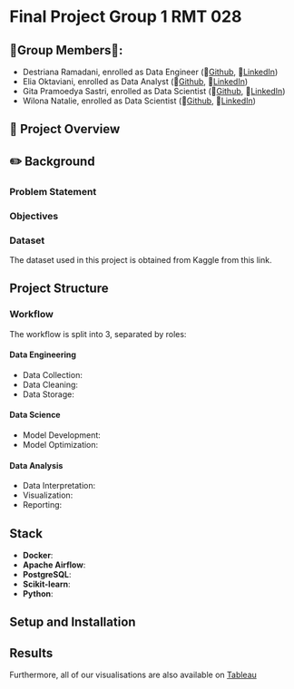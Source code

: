 # Final Project Group 1 RMT 028

## 🚨Group Members🚨:
- Destriana Ramadani, enrolled as Data Engineer (📝[Github](), 📧[LinkedIn](https://www.linkedin.com/in/destriana-ramadani-6425aa284/))
- Elia Oktaviani, enrolled as Data Analyst (📝[Github](https://github.com/eliaoktavn), 📧[LinkedIn](https://www.linkedin.com/in/elia-oktaviani/))
- Gita Pramoedya Sastri, enrolled as Data Scientist (📝[Github](https://github.com/gitasastri), 📧[LinkedIn](https://www.linkedin.com/in/gita-pramoedya-sastri/))
- Wilona Natalie, enrolled as Data Scientist (📝[Github](), 📧[LinkedIn](https://www.linkedin.com/in/wilonatalie/))

## 📢 Project Overview


## ✏️ Background
### Problem Statement

### Objectives

### Dataset
The dataset used in this project is obtained from Kaggle from this link.

## Project Structure
### Workflow
The workflow is split into 3, separated by roles:

#### Data Engineering
- Data Collection: 
- Data Cleaning: 
- Data Storage: 
#### Data Science
- Model Development:
- Model Optimization: 
#### Data Analysis
- Data Interpretation: 
- Visualization: 
- Reporting: 

## Stack
- **Docker**: 
- **Apache Airflow**:
- **PostgreSQL**: 
- **Scikit-learn**: 
- **Python**: 

## Setup and Installation

## Results
Furthermore, all of our visualisations are also available on [Tableau](https://public.tableau.com/views/FinalProject_17119788212420/Dashboard1?:language=en-US&publish=yes&:sid=&:display_count=n&:origin=viz_share_link.)
 




